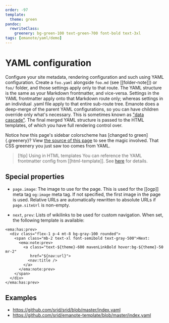 ```yaml
---
order: -97
template:
  theme: green
pandoc:
  rewriteClass:
    greenery: bg-green-100 text-green-700 font-bold text-3xl
tags: [emanote/yaml/demo]
---
```


# YAML configuration

Configure your site metadata, rendering configuration and such using YAML configuration. Create a `foo.yaml` alongside `foo.md` (see [[folder-note]]) or `foo/` folder, and those settings apply only to that route. The YAML structure is the same as your Markdown frontmatter, and vice-versa. Settings in the YAML frontmatter apply onto that Markdown route only; whereas settings in an individual .yaml file apply to that entire sub-route tree. Emanote does a deep-merge of the parent YAML configurations, so you can have children override only what's necessary. This is sometimes known as ["data cascade"](https://www.11ty.dev/docs/data-cascade/). The final merged YAML structure is passed to the HTML templates, of which you have full rendering control over.

Notice how this page's sidebar colorscheme has [changed to green]{.greenery}? View [the source of this page](https://github.com/srid/emanote/blob/master/docs/guide/yaml-config.md) to see the magic involved. That CSS greenery you just saw too comes from YAML.

>[!tip] Using in HTML templates
> You can reference the YAML frontmatter config from [[html-template]]. See [here](https://github.com/srid/emanote/discussions/131#discussioncomment-1382189) for details.

## Special properties

- `page.image`: The image to use for the page. This is used for the [[ogp]] meta tag `og:image` meta tag. If not specified, the first image in the page is used. Relative URLs are automatically rewritten to absolute URLs if `page.siteUrl` is non-empty.


- `next`, `prev`: Lists of wikilinks to be used for custom navigation. When set, the following template is available:

```
<ema:has:prev>
  <div class="flex-1 p-4 mt-8 bg-gray-100 rounded">
    <span class="mb-2 text-xl font-semibold text-gray-500">Next:
      <ema:note:prev>
        <a class="text-${theme}-600 mavenLinkBold hover:bg-${theme}-50 mr-2"
           href="${nav:url}">
          <nav:title />
        </a>
      </ema:note:prev>
    </span>
  </div>
</ema:has:prev>
```

## Examples

- https://github.com/srid/srid/blob/master/index.yaml
- https://github.com/srid/emanote-template/blob/master/index.yaml
